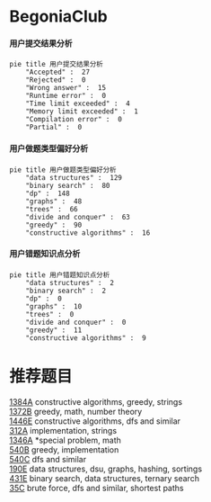 # BegoniaClub

<!-- tabs:start -->



#### **用户提交结果分析**

```mermaid
pie title 用户提交结果分析
    "Accepted" :  27
    "Rejected" :  0
    "Wrong answer" :  15
    "Runtime error" :  0
    "Time limit exceeded" :  4
    "Memory limit exceeded" :  1
    "Compilation error" :  0
    "Partial" :  0
```

#### **用户做题类型偏好分析**

```mermaid
pie title 用户做题类型偏好分析
    "data structures" :  129
    "binary search" :  80
    "dp" :  148
    "graphs" :  48
    "trees" :  66
    "divide and conquer" :  63
    "greedy" :  90
    "constructive algorithms" :  16
```
#### **用户错题知识点分析**

```mermaid
pie title 用户错题知识点分析
    "data structures" :  2
    "binary search" :  2
    "dp" :  0
    "graphs" :  10
    "trees" :  0
    "divide and conquer" :  0
    "greedy" :  11
    "constructive algorithms" :  9
```



<!-- tabs:end -->
# 推荐题目
[1384A](https://codeforces.com/contest/1384/problem/A)		constructive algorithms,
                        greedy,
                        strings		  
[1372B](https://codeforces.com/contest/1372/problem/B)		greedy,
                        math,
                        number theory		  
[1446E](https://codeforces.com/contest/1446/problem/E)		constructive algorithms,
                        dfs and similar		  
[312A](https://codeforces.com/contest/312/problem/A)		implementation,
                        strings		  
[1346A](https://codeforces.com/contest/1346/problem/A)		*special problem,
                        math		  
[540B](https://codeforces.com/contest/540/problem/B)		greedy,
                        implementation		  
[540C](https://codeforces.com/contest/540/problem/C)		dfs and similar		  
[190E](https://codeforces.com/contest/190/problem/E)		data structures,
                        dsu,
                        graphs,
                        hashing,
                        sortings		  
[431E](https://codeforces.com/contest/431/problem/E)		binary search,
                        data structures,
                        ternary search		  
[35C](https://codeforces.com/contest/35/problem/C)		brute force,
                        dfs and similar,
                        shortest paths		  
